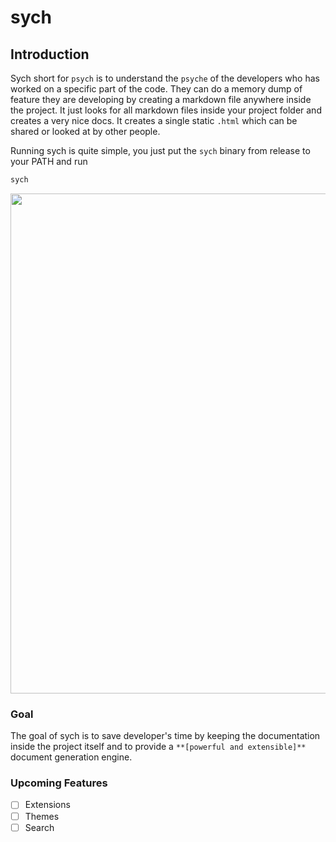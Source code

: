 # sych

## Introduction

Sych short for `psych` is to understand the `psyche` of the developers who has worked on a specific part of the code. They can do a memory dump of feature they are developing by creating a markdown file anywhere inside the project. It just looks for all markdown files inside your project folder and creates a very nice docs. It creates a single static `.html` which can be shared or looked at by other people.

Running sych is quite simple, you just put the `sych` binary from release to your PATH and run

```sh
sych
```

<img width="800" src="https://i.imgur.com/U1AjKfX.png" />

### Goal

The goal of sych is to save developer's time by keeping the documentation inside the project itself and to provide a `**[powerful and extensible]**` document generation engine.

### Upcoming Features

- [ ] Extensions
- [ ] Themes
- [ ] Search